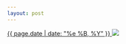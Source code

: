 ```yaml
---
layout: post
---
```


<p>
  <a href="/278">
    <time>{{ page.date | date: "%e %B, %Y" }}</time>
  </a>
  <a href="/278"><img src="{{ site.assets_url }}/278.jpg"/></a>
</p>
